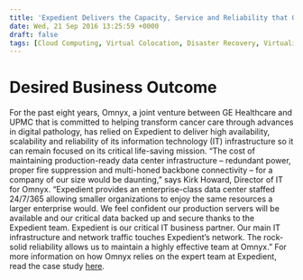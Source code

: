 ```yaml
---
title: 'Expedient Delivers the Capacity, Service and Reliability that Omnyx Needs to Help Transform Cancer Care'
date: Wed, 21 Sep 2016 13:25:59 +0000
draft: false
tags: [Cloud Computing, Virtual Colocation, Disaster Recovery, Virtualization, Jon Rosenson]
---
```


Desired Business Outcome
========================

For the past eight years, Omnyx, a joint venture between GE Healthcare and UPMC that is committed to helping transform cancer care through advances in digital pathology, has relied on Expedient to deliver high availability, scalability and reliability of its information technology (IT) infrastructure so it can remain focused on its critical life-saving mission. “The cost of maintaining production-ready data center infrastructure – redundant power, proper fire suppression and multi-honed backbone connectivity – for a company of our size would be daunting,” says Kirk Howard, Director of IT for Omnyx. “Expedient provides an enterprise-class data center staffed 24/7/365 allowing smaller organizations to enjoy the same resources a larger enterprise would. We feel confident our production servers will be available and our critical data backed up and secure thanks to the Expedient team. Expedient is our critical IT business partner. Our main IT infrastructure and network traffic touches Expedient’s network. The rock-solid reliability allows us to maintain a highly effective team at Omnyx.” For more information on how Omnyx relies on the expert team at Expedient, read the case study [here](http://go.expedient.com/OmnyxCS).